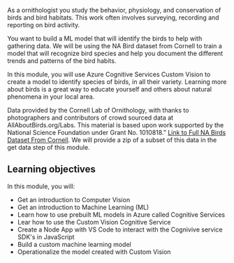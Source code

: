 As a ornithologist you study the behavior, physiology, and conservation of birds and bird habitats. This work often involves surveying, recording and reporting on bird activity.

You want to build a ML model that will identify the birds to help with gathering data. We will be using the NA Bird dataset from Cornell to train a model that will recognize bird species and help you document the different trends and patterns of the bird habits.

In this module, you will use Azure Cognitive Services Custom Vision to create a model to identify species of birds, in all their variety. Learning more about birds is a great way to educate yourself and others about natural phenomena in your local area.

Data provided by the Cornell Lab of Ornithology, with thanks to photographers and
contributors of crowd sourced data at AllAboutBirds.org/Labs. This material is based upon work
supported by the National Science Foundation under Grant No. 1010818.”
[Link to Full NA Birds Dataset From Cornell](https://dl.allaboutbirds.org/nabirds). We will provide a zip of a subset of this data in the get data step of this module.

## Learning objectives

In this module, you will:

- Get an introduction to Computer Vision
- Get an introduction to Machine Learning (ML)
- Learn how to use prebuilt ML models in Azure called Cognitive Services
- Lear how to use the Custom Vision Cognitive Service
- Create a Node App with VS Code to interact with the Cognivive service SDK's in JavaScript
- Build a custom machine learning model
- Operationalize the model created with Custom Vision
